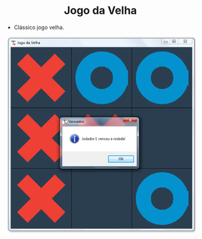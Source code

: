 <h1 align="center">Jogo da Velha</h1>

- Clássico jogo velha.

![Screenshot](https://github.com/AndrewVargas1991/Jogo-da-Velha/blob/main/imagens/Tela.png)

